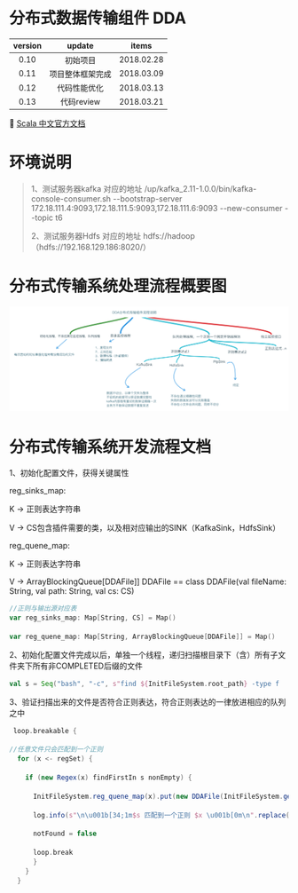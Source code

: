 # 分布式数据传输组件 DDA

version | update | items 
:--: | :--: | :--:
0.10 | 初始项目| 2018.02.28
0.11 | 项目整体框架完成|2018.03.09
0.12 | 代码性能优化| 2018.03.13
0.13 | 代码review| 2018.03.21

🔗 [Scala 中文官方文档](http://docs.scala-lang.org/zh-cn/overviews/)

# 环境说明

> 1、测试服务器kafka 对应的地址
> /up/kafka_2.11-1.0.0/bin/kafka-console-consumer.sh --bootstrap-server 172.18.111.4:9093,172.18.111.5:9093,172.18.111.6:9093 --new-consumer --topic t6
>
> 2、测试服务器Hdfs 对应的地址
> hdfs://hadoop （hdfs://192.168.129.186:8020/）


# 分布式传输系统处理流程概要图

![Alt text](https://github.com/gus67/dda-scala/blob/master/src/main/resources/2.png)


# 分布式传输系统开发流程文档

1、初始化配置文件，获得关键属性

reg_sinks_map:

K -> 正则表达字符串

V -> CS包含插件需要的类，以及相对应输出的SINK（KafkaSink，HdfsSink）

reg_quene_map:

K -> 正则表达字符串

V ->  ArrayBlockingQueue[DDAFile]] DDAFile == class DDAFile(val fileName: String, val path: String, val cs: CS)

```scala
//正则与输出源对应表
var reg_sinks_map: Map[String, CS] = Map()

var reg_quene_map: Map[String, ArrayBlockingQueue[DDAFile]] = Map()
```

2、初始化配置文件完成以后，单独一个线程，递归扫描根目录下（含）所有子文件夹下所有非COMPLETED后缀的文件

``` scala 
val s = Seq("bash", "-c", s"find ${InitFileSystem.root_path} -type f  ! -name '*.COMPLETED' $timing ") !!
```

3、验证扫描出来的文件是否符合正则表达，符合正则表达的一律放进相应的队列之中

```scala
 loop.breakable {

//任意文件只会匹配到一个正则
  for (x <- regSet) {

    if (new Regex(x) findFirstIn s nonEmpty) {

      InitFileSystem.reg_quene_map(x).put(new DDAFile(InitFileSystem.getFileNameWithSuffix(s), s, InitFileSystem.reg_sinks_map(x)))

      log.info(s"\n\u001b[34;1m$s 匹配到一个正则 $x \u001b[0m\n".replace("),", ""))

      notFound = false

      loop.break
      }
    }
  }
```

